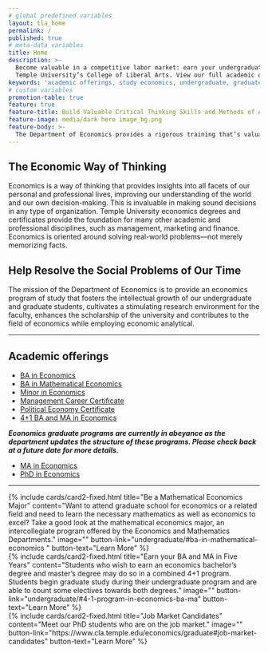 ```yaml
---
# global predefined variables
layout: tla_home
permalink: /
published: true
# meta-data variables
title: Home
description: >-
  Become valuable in a competitive labor market: earn your undergraduate or graduate degree in Economics at
  Temple University’s College of Liberal Arts. View our full academic offerings to study economics here.
keywords: 'academic offerings, study economics, undergraduate, graduate'
# custom variables
promotion-table: true
feature: true
feature-title: Build Valuable Critical Thinking Skills and Methods of Analysis
feature-image: media/dark hero image_bg.png
feature-body: >-
  The Department of Economics provides a rigorous training that’s valuable in the competitive labor market and offers a strong basis for graduate studies in business, law and the social sciences.
---
```

## The Economic Way of Thinking
Economics is a way of thinking that provides insights into all facets of our personal and professional lives, improving our understanding of the world and our own decision-making. This is invaluable in making sound decisions in any type of organization.  Temple University economics degrees and certificates provide the foundation for many other academic and professional disciplines, such as management, marketing and finance. Economics is oriented around solving real-world problems—not merely memorizing facts. 

## Help Resolve the Social Problems of Our Time
The mission of the Department of Economics is to provide an economics program of study that fosters the intellectual growth of our undergraduate and graduate students, cultivates a stimulating research environment for the faculty, enhances the scholarship of the university and contributes to the field of economics while employing economic analytical.

___

## Academic offerings

 - [BA in Economics](https://www.temple.edu/academics/degree-programs/economics-major-la-econ-ba)
 - [BA in Mathematical Economics](https://www.temple.edu/academics/degree-programs/mathematical-economics-major-la-mecn-ba)
 - [Minor in Economics](http://bulletin.temple.edu/undergraduate/liberal-arts/economics/minor-economics/)
 - [Management Career Certificate](https://www.temple.edu/academics/degree-programs/economics---management-career-certificate-undergraduate-la-ecmg-cr2%2B)
 - [Political Economy Certificate](https://www.temple.edu/academics/degree-programs/political-economy-certificate-undergraduate-la-pole-cert)
 - [4+1 BA and MA in Economics](https://develop.cla.temple.edu/economics/undergraduate/#41-program-in-economics-bama)<br>

**_Economics graduate programs are currently in abeyance as the department updates the structure of these programs. Please check back at a future date for more details._**

 - [MA in Economics](https://www.temple.edu/academics/degree-programs/economics-ma-la-econ-ma)
 - [PhD in Economics](https://www.temple.edu/academics/degree-programs/economics-phd-la-econ-phd)

 ___

<div class="row row-wide">
  <div class="col m12 l4">{% include cards/card2-fixed.html
    title="Be a Mathematical Economics Major"
    content="Want to attend graduate school for economics or a related field and need to learn the necessary mathematics as well as economics to excel? Take a good look at the mathematical economics major, an intercollegiate program offered by the Economics and Mathematics Departments."
    image=""
    button-link="undergraduate/#ba-in-mathematical-economics "
    button-text="Learn More" %}
  </div>
  <div class="row row-wide">
    <div class="col m12 l4">{% include cards/card2-fixed.html
      title="Earn your BA and MA in Five Years"
      content="Students who wish to earn an economics bachelor’s degree and master’s degree may do so in a combined 4+1 program. Students begin graduate study during their undergraduate program and are able to count some electives towards both degrees."
      image=""
      button-link="undergraduate/#4-1-program-in-economics-ba-ma"
      button-text="Learn More" %}
    </div>
    <div class="row row-wide">
      <div class="col m12 l4">{% include cards/card2-fixed.html
        title="Job Market Candidates"
        content="Meet our PhD students who are on the job market."
        image=""
        button-link="https://www.cla.temple.edu/economics/graduate#job-market-candidates"
        button-text="Learn More" %}
      </div>
</div>
